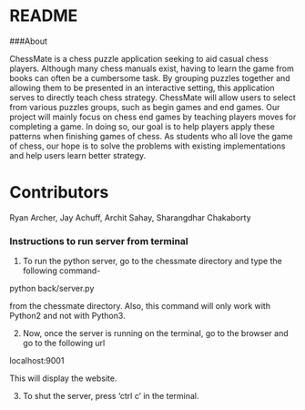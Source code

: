 # README #


###About 

ChessMate is a chess puzzle application seeking to aid casual chess players. Although many chess manuals exist, having to learn the game from books can often be a cumbersome task. By grouping puzzles together and allowing them to be presented in an interactive setting, this application serves to directly teach chess strategy. ChessMate will allow users to select from various puzzles groups, such as begin games and end games. Our project will mainly focus on chess end games by teaching players moves for completing a game. In doing so, our goal is to help players apply these patterns when finishing games of chess. As students who all love the game of chess, our hope is to solve the problems with existing implementations and help users learn better strategy. 

# Contributors 
Ryan Archer, Jay Achuff, Archit Sahay, Sharangdhar Chakaborty

### Instructions to run server from terminal ###

1)  To run the python server, go to the chessmate directory and type the following command-

python back/server.py

from the chessmate directory. Also, this command will only work with Python2 and not with Python3.

2) Now, once the server is running on the terminal, go to the browser and go to the following url 

localhost:9001

This will display the website.

3) To shut the server, press ‘ctrl c’ in the terminal.

